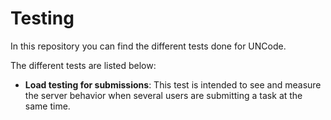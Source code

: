 # Testing

In this repository you can find the different tests done for UNCode.



The different tests are listed below:

- **Load testing for submissions**: This test is intended to see and measure the server behavior when several users are submitting a task at the same time.